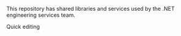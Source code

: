 This repository has shared libraries and services used by the .NET engineering services team.

Quick editing
